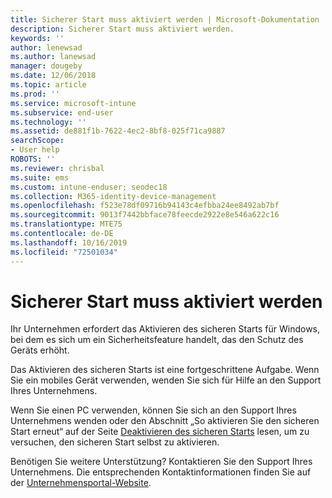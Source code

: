 ```yaml
---
title: Sicherer Start muss aktiviert werden | Microsoft-Dokumentation
description: Sicherer Start muss aktiviert werden.
keywords: ''
author: lenewsad
ms.author: lanewsad
manager: dougeby
ms.date: 12/06/2018
ms.topic: article
ms.prod: ''
ms.service: microsoft-intune
ms.subservice: end-user
ms.technology: ''
ms.assetid: de881f1b-7622-4ec2-8bf8-025f71ca9887
searchScope:
- User help
ROBOTS: ''
ms.reviewer: chrisbal
ms.suite: ems
ms.custom: intune-enduser; seodec18
ms.collection: M365-identity-device-management
ms.openlocfilehash: f523e78df09716b94143c4efbba24ee8492ab7bf
ms.sourcegitcommit: 9013f7442bbface78feecde2922e8e546a622c16
ms.translationtype: MTE75
ms.contentlocale: de-DE
ms.lasthandoff: 10/16/2019
ms.locfileid: "72501034"
---
```

# <a name="you-need-to-enable-secure-boot"></a>Sicherer Start muss aktiviert werden

Ihr Unternehmen erfordert das Aktivieren des sicheren Starts für Windows, bei dem es sich um ein Sicherheitsfeature handelt, das den Schutz des Geräts erhöht.

Das Aktivieren des sicheren Starts ist eine fortgeschrittene Aufgabe. Wenn Sie ein mobiles Gerät verwenden, wenden Sie sich für Hilfe an den Support Ihres Unternehmens.

Wenn Sie einen PC verwenden, können Sie sich an den Support Ihres Unternehmens wenden oder den Abschnitt „So aktivieren Sie den sicheren Start erneut“ auf der Seite [Deaktivieren des sicheren Starts](https://msdn.microsoft.com/library/windows/hardware/dn898540(v=vs.85).aspx) lesen, um zu versuchen, den sicheren Start selbst zu aktivieren.

Benötigen Sie weitere Unterstützung? Kontaktieren Sie den Support Ihres Unternehmens. Die entsprechenden Kontaktinformationen finden Sie auf der [Unternehmensportal-Website](https://go.microsoft.com/fwlink/?linkid=2010980).
